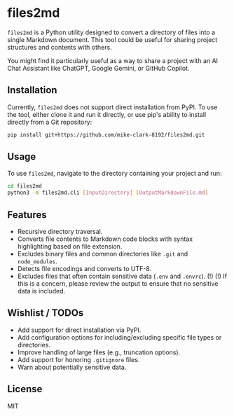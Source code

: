 # files2md

`files2md` is a Python utility designed to convert a directory of files into a
single Markdown document. This tool could be useful for sharing project structures
and contents with others.

You might find it particularly useful as a way to share a project with an AI
Chat Assistant like ChatGPT, Google Gemini, or GitHub Copilot.

## Installation

Currently, `files2md` does not support direct installation from PyPI. To use
the tool, either clone it and run it directly, or use pip's ability to
install directly from a Git repository:

```sh
pip install git+https://github.com/mike-clark-8192/files2md.git
```

## Usage

To use `files2md`, navigate to the directory containing your project and run:

```sh
cd files2md
python3 -m files2md.cli [InputDirectory] [OutputMarkdownFile.md]
```

## Features

- Recursive directory traversal.
- Converts file contents to Markdown code blocks with syntax highlighting based on file extension.
- Excludes binary files and common directories like `.git` and `node_modules`.
- Detects file encodings and converts to UTF-8.
- Excludes files that often contain sensitive data (`.env` and `.envrc`). (!)
(!) If this is a concern, please review the output to ensure that no sensitive data is included.

## Wishlist / TODOs

* Add support for direct installation via PyPI.
* Add configuration options for including/excluding specific file types or directories.
* Improve handling of large files (e.g., truncation options).
* Add support for honoring `.gitignore` files.
* Warn about potentially sensitive data.

## License

MIT
